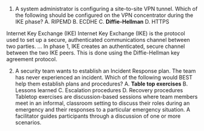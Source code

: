 1. A system administrator is configuring a site-to-site VPN tunnel. Which of the following should be configured on the VPN concentrator during the IKE phase?
		A. RIPEMD
		B. ECDHE
		C. **Diffie-Hellman**
		D. HTTPS

Internet Key Exchange (IKE) Internet Key Exchange (IKE) is the protocol used to set up a secure, authenticated communications channel between two parties. ... In phase 1, IKE creates an authenticated, secure channel between the two IKE peers. This is done using the Diffie-Hellman key agreement protocol.

2. A security team wants to establish an Incident Response plan. The team has never experienced an incident.
Which of the following would BEST help them establish plans and procedures?
		A. **Table top exercises**
		B. Lessons learned
		C. Escalation procedures
		D. Recovery procedures
Tabletop exercises are discussion-based sessions where team members meet in an informal, classroom setting to discuss their roles during an emergency and their responses to a particular emergency situation. A facilitator guides participants through a discussion of one or more scenarios.
